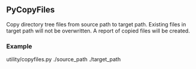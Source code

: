 ## PyCopyFiles

Copy directory tree files from source path to target path. Existing files in target path will not be overwritten. 
A report of copied files will be created.

### Example 

utility/copyfiles.py ./source_path ./target_path    

   
